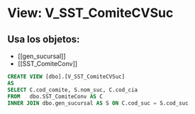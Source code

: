 # View: V_SST_ComiteCVSuc

## Usa los objetos:
- [[gen_sucursal]]
- [[SST_ComiteConv]]

```sql
CREATE VIEW [dbo].[V_SST_ComiteCVSuc]
AS
SELECT C.cod_comite, S.nom_suc, C.cod_cia
FROM   dbo.SST_ComiteConv AS C 
INNER JOIN dbo.gen_sucursal AS S ON C.cod_suc = S.cod_suc

```

